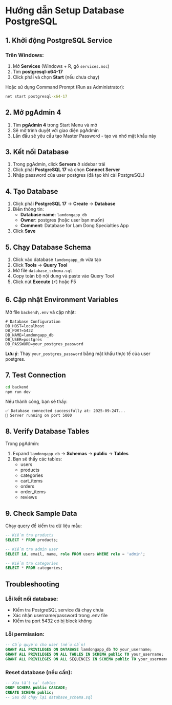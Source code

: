 # Hướng dẫn Setup Database PostgreSQL

## 1. Khởi động PostgreSQL Service

### Trên Windows:
1. Mở **Services** (Windows + R, gõ `services.msc`)
2. Tìm **postgresql-x64-17** 
3. Click phải và chọn **Start** (nếu chưa chạy)

Hoặc sử dụng Command Prompt (Run as Administrator):
```cmd
net start postgresql-x64-17
```

## 2. Mở pgAdmin 4

1. Tìm **pgAdmin 4** trong Start Menu và mở
2. Sẽ mở trình duyệt với giao diện pgAdmin
3. Lần đầu sẽ yêu cầu tạo Master Password - tạo và nhớ mật khẩu này

## 3. Kết nối Database

1. Trong pgAdmin, click **Servers** ở sidebar trái
2. Click phải **PostgreSQL 17** và chọn **Connect Server**
3. Nhập password của user postgres (đã tạo khi cài PostgreSQL)

## 4. Tạo Database

1. Click phải **PostgreSQL 17** → **Create** → **Database**
2. Điền thông tin:
   - **Database name**: `lamdongapp_db`
   - **Owner**: postgres (hoặc user bạn muốn)
   - **Comment**: Database for Lam Dong Specialties App
3. Click **Save**

## 5. Chạy Database Schema

1. Click vào database `lamdongapp_db` vừa tạo
2. Click **Tools** → **Query Tool**
3. Mở file `database_schema.sql` 
4. Copy toàn bộ nội dung và paste vào Query Tool
5. Click nút **Execute** (⚡) hoặc F5

## 6. Cập nhật Environment Variables

Mở file `backend\.env` và cập nhật:

```env
# Database Configuration
DB_HOST=localhost
DB_PORT=5432
DB_NAME=lamdongapp_db
DB_USER=postgres
DB_PASSWORD=your_postgres_password
```

**Lưu ý**: Thay `your_postgres_password` bằng mật khẩu thực tế của user postgres.

## 7. Test Connection

```bash
cd backend
npm run dev
```

Nếu thành công, bạn sẽ thấy:
```
✅ Database connected successfully at: 2025-09-24T...
🚀 Server running on port 5000
```

## 8. Verify Database Tables

Trong pgAdmin:
1. Expand `lamdongapp_db` → **Schemas** → **public** → **Tables**
2. Bạn sẽ thấy các tables:
   - users
   - products
   - categories
   - cart_items
   - orders
   - order_items
   - reviews

## 9. Check Sample Data

Chạy query để kiểm tra dữ liệu mẫu:
```sql
-- Kiểm tra products
SELECT * FROM products;

-- Kiểm tra admin user
SELECT id, email, name, role FROM users WHERE role = 'admin';

-- Kiểm tra categories
SELECT * FROM categories;
```

## Troubleshooting

### Lỗi kết nối database:
- Kiểm tra PostgreSQL service đã chạy chưa
- Xác nhận username/password trong .env file
- Kiểm tra port 5432 có bị block không

### Lỗi permission:
```sql
-- Cấp quyền cho user (nếu cần)
GRANT ALL PRIVILEGES ON DATABASE lamdongapp_db TO your_username;
GRANT ALL PRIVILEGES ON ALL TABLES IN SCHEMA public TO your_username;
GRANT ALL PRIVILEGES ON ALL SEQUENCES IN SCHEMA public TO your_username;
```

### Reset database (nếu cần):
```sql
-- Xóa tất cả tables
DROP SCHEMA public CASCADE;
CREATE SCHEMA public;
-- Sau đó chạy lại database_schema.sql
```